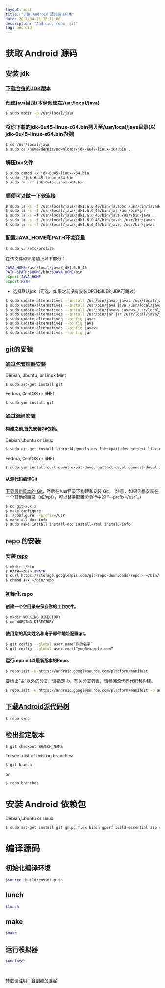 ```yaml
---
layout: post
title: "搭建 Android 源码编译环境"
date: 2017-04-21 15:11:06 
description: "Android, repo, git"
tag: android
---
```


# 获取 Android 源码

## 安装 jdk
### [下载合适的JDK版本](http://www.oracle.com/technetwork/java/javase/downloads/index.html)

### 创建java目录(本例创建在/usr/local/java)
```bash
$ sudo mkdir -p /usr/local/java
```
### 将你下载的jdk-6u45-linux-x64.bin拷贝至/usr/local/java目录(以jdk-6u45-linux-x64.bin为例)
```bash
$ cd /usr/local/java
$ sudo cp /home/dennis/Downloads/jdk-6u45-linux-x64.bin .
```

### 解压bin文件
```bash
$ sudo chmod +x jdk-6u45-linux-x64.bin
$ sudo ./jdk-6u45-linux-x64.bin
$ sudo rm -rf jdk-6u45-linux-x64.bin
```

### 顺便可以做一下软连接
```bash
$ sudo ln -s -f /usr/local/java/jdk1.6.0_45/bin/javadoc /usr/bin/javadoc
$ sudo ln -s -f /usr/local/java/jdk1.6.0_45/bin/jar /usr/bin/jar
$ sudo ln -s –f /usr/local/java/jdk1.6.0_45/bin/java /usr/bin/java
$ sudo ln -s -f /usr/local/java/jdk1.6.0_45/bin/javah /usr/bin/javah
$ sudo ln -s -f /usr/local/java/jdk1.6.0_45/bin/javac /usr/bin/javac
```

### 配置JAVA_HOME和PATH环境变量
```bash
$ sudo vi /etc/profile
```
在该文件的末尾加上如下部分：
```bash
JAVA_HOME=/usr/local/java/jdk1.6.0_45
PATH=$PATH:$HOME/bin:$JAVA_HOME/bin
export JAVA_HOME
export PATH
```

* 选择默认jdk（可选、如果之前没有安装OPENSILE的JDK可跳过）
```bash
$ sudo update-alternatives --install /usr/bin/javac javac /usr/local/java/jdk1.6.0_45/bin/javac 1
$ sudo update-alternatives --install /usr/bin/java java /usr/local/java/jdk1.6.0_45/bin/java 1
$ sudo update-alternatives --install /usr/bin/javaws javaws /usr/local/java/jdk1.6.0_45/bin/javaws 1
$ sudo update-alternatives --install /usr/bin/jar jar /usr/local/java/jdk1.6.0_45/bin/jar 1
$ sudo update-alternatives --config javac
$ sudo update-alternatives --config java
$ sudo update-alternatives --config javaws
$ sudo update-alternatives --config jar
```

## git的安装

### [通过包管理器安装](https://git-scm.com/download/linux)
Debian, Ubuntu, or Linux Mint
```bash
$ sudo apt-get install git
```

Fedora, CentOS or RHEL
```bash
$ sudo yum install git
```

### 通过源码安装

#### 构建之前,首先安装Git依赖。

Debian,Ubuntu or Linux
```bash
$ sudo apt-get install libcurl4-gnutls-dev libexpat1-dev gettext libz-dev libssl-dev asciidoc xmlto docbook2x
```

Fedora, CentOS or RHEL
```bash
$ sudo yum install curl-devel expat-devel gettext-devel openssl-devel zlib-devel asciidoc xmlto docbook2x
```

#### 从源代码编译Git

[下载最新版本的 Git](https://github.com/git/git/releases)，然后在/usr目录下构建和安装 Git。
(注意，如果你想安装在一个其他的目录（如/opt），可以替换配置命令行中的 “--prefix=/usr”。)

```bash
$ cd git-x.x.x
$ make configure
$ ./configure --prefix=/usr
$ make all doc info
$ sudo make install install-doc install-html install-info
```

## repo 的安装

### 安装 [repo](https://source.android.com/source/developing)

```bash
$ mkdir ~/bin
$ PATH=~/bin:$PATH
$ curl https://storage.googleapis.com/git-repo-downloads/repo > ~/bin/repo
$ chmod a+x ~/bin/repo
```

### 初始化 repo
#### 创建一个空目录来保存你的工作文件。
```bash
$ mkdir WORKING_DIRECTORY
$ cd WORKING_DIRECTORY
```

#### 使用您的真实姓名和电子邮件地址配置git。
```bash
$ git config --global user.name“你的名字” 
$ git config --global user.email“you@example.com”
```

#### 运行repo init以最新版本的Repo.

```bash
$ repo init -u https://android.googlesource.com/platform/manifest
```

要检出“主”以外的分支，请指定-b。有关分支列表，请参阅[源代码代码和构建](https://source.android.com/source/build-numbers#source-code-tags-and-builds)。
```bash
$ repo init -u https://android.googlesource.com/platform/manifest -b android-4.0.1_r1
```

## [下载Android源代码树](https://source.android.com/source/downloading)
```bash
$ repo sync
```

## 检出指定版本
```bash
$ git checkout BRANCH_NAME
```

To see a list of existing branches:
```bash
$ git branch
```
or
```bash
$ repo branches
```

# 安装 Android 依赖包

Debian,Ubuntu or Linux
```bash
$ sudo apt-get install git gnupg flex bison gperf build-essential zip curl libc6-dev libncurses5-dev:i386 x11proto-core-dev libx11-dev:i386 libreadline6-dev:i386 g++-multilib mingw32 tofrodos python-markdown libxml2-utils xsltproc zlib1g-dev:i386 
```

# 编译源码

## 初始化编译环境
```bash
$source  build/envsetup.sh
```

## lunch
```bash
$lunch
```

## make
```bash
$make
```

## 运行模拟器
```bash
$emulator
```


<br>


转载请注明：[曾剑峰的博客](https://surzeng.github.io)